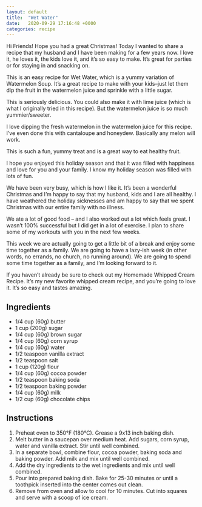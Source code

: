 ```yaml
---
layout: default
title:  "Wet Water"
date:   2020-09-29 17:16:48 +0000
categories: recipe
---
```

Hi Friends! Hope you had a great Christmas! Today I wanted to share a recipe that my husband and I have been making for a few years now. I love it, he loves it, the kids love it, and it’s so easy to make. It’s great for parties or for staying in and snacking on.

This is an easy recipe for Wet Water, which is a yummy variation of Watermelon Soup. It’s a great recipe to make with your kids–just let them dip the fruit in the watermelon juice and sprinkle with a little sugar.

This is seriously delicious. You could also make it with lime juice (which is what I originally tried in this recipe). But the watermelon juice is so much yummier/sweeter.

I love dipping the fresh watermelon in the watermelon juice for this recipe. I’ve even done this with cantaloupe and honeydew. Basically any melon will work.

This is such a fun, yummy treat and is a great way to eat healthy fruit.

I hope you enjoyed this holiday season and that it was filled with happiness and love for you and your family. I know my holiday season was filled with lots of fun.

We have been very busy, which is how I like it. It’s been a wonderful Christmas and I’m happy to say that my husband, kids and I are all healthy. I have weathered the holiday sicknesses and am happy to say that we spent Christmas with our entire family with no illness.

We ate a lot of good food – and I also worked out a lot which feels great. I wasn’t 100% successful but I did get in a lot of exercise. I plan to share some of my workouts with you in the next few weeks.

This week we are actually going to get a little bit of a break and enjoy some time together as a family. We are going to have a lazy-ish week (in other words, no errands, no church, no running around). We are going to spend some time together as a family, and I’m looking forward to it.

If you haven’t already be sure to check out my Homemade Whipped Cream Recipe. It’s my new favorite whipped cream recipe, and you’re going to love it. It’s so easy and tastes amazing.
## Ingredients

- 1/4 cup (60g) butter
- 1 cup (200g) sugar
- 1/4 cup (60g) brown sugar
- 1/4 cup (60g) corn syrup
- 1/4 cup (60g) water
- 1/2 teaspoon vanilla extract
- 1/2 teaspoon salt
- 1 cup (120g) flour
- 1/4 cup (60g) cocoa powder
- 1/2 teaspoon baking soda
- 1/2 teaspoon baking powder
- 1/4 cup (60g) milk
- 1/2 cup (60g) chocolate chips


## Instructions

1. Preheat oven to 350°F (180°C). Grease a 9x13 inch baking dish.
2. Melt butter in a saucepan over medium heat. Add sugars, corn syrup, water and vanilla extract. Stir until well combined.
3. In a separate bowl, combine flour, cocoa powder, baking soda and baking powder. Add milk and mix until well combined.
4. Add the dry ingredients to the wet ingredients and mix until well combined.
5. Pour into prepared baking dish. Bake for 25-30 minutes or until a toothpick inserted into the center comes out clean.
6. Remove from oven and allow to cool for 10 minutes. Cut into squares and serve with a scoop of ice cream.

